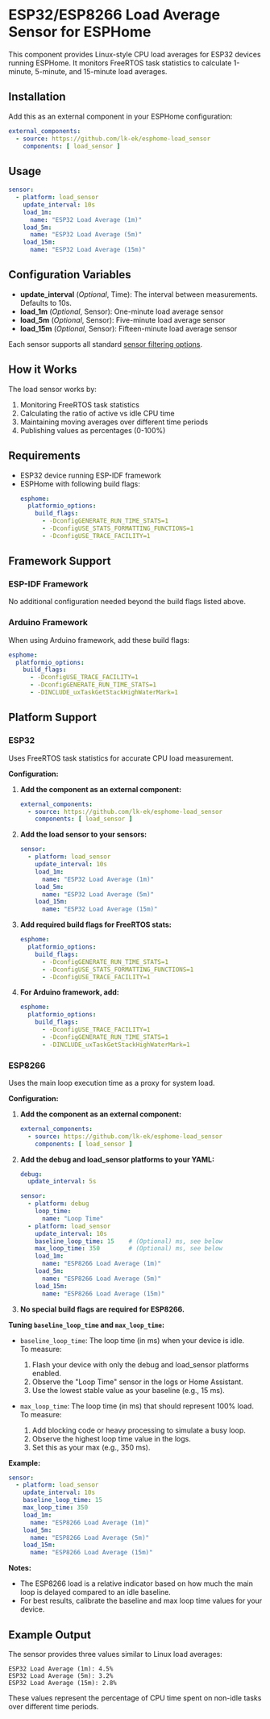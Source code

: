 # ESP32/ESP8266 Load Average Sensor for ESPHome

This component provides Linux-style CPU load averages for ESP32 devices running ESPHome. It monitors FreeRTOS task statistics to calculate 1-minute, 5-minute, and 15-minute load averages.

## Installation

Add this as an external component in your ESPHome configuration:

```yaml
external_components:
  - source: https://github.com/lk-ek/esphome-load_sensor
    components: [ load_sensor ]
```

## Usage

```yaml
sensor:
  - platform: load_sensor
    update_interval: 10s
    load_1m:
      name: "ESP32 Load Average (1m)"
    load_5m:
      name: "ESP32 Load Average (5m)"
    load_15m:
      name: "ESP32 Load Average (15m)"
```

## Configuration Variables

- **update_interval** (*Optional*, Time): The interval between measurements. Defaults to 10s.
- **load_1m** (*Optional*, Sensor): One-minute load average sensor
- **load_5m** (*Optional*, Sensor): Five-minute load average sensor
- **load_15m** (*Optional*, Sensor): Fifteen-minute load average sensor

Each sensor supports all standard [sensor filtering options](https://esphome.io/components/sensor/index.html#sensor-filters).

## How it Works

The load sensor works by:
1. Monitoring FreeRTOS task statistics
2. Calculating the ratio of active vs idle CPU time
3. Maintaining moving averages over different time periods
4. Publishing values as percentages (0-100%)

## Requirements

- ESP32 device running ESP-IDF framework
- ESPHome with following build flags:
  ```yaml
  esphome:
    platformio_options:
      build_flags:
        - -DconfigGENERATE_RUN_TIME_STATS=1
        - -DconfigUSE_STATS_FORMATTING_FUNCTIONS=1
        - -DconfigUSE_TRACE_FACILITY=1
  ```

## Framework Support

### ESP-IDF Framework
No additional configuration needed beyond the build flags listed above.

### Arduino Framework
When using Arduino framework, add these build flags:
```yaml
esphome:
  platformio_options:
    build_flags:
      - -DconfigUSE_TRACE_FACILITY=1
      - -DconfigGENERATE_RUN_TIME_STATS=1
      - -DINCLUDE_uxTaskGetStackHighWaterMark=1
```

## Platform Support

### ESP32

Uses FreeRTOS task statistics for accurate CPU load measurement.

**Configuration:**

1. **Add the component as an external component:**
    ```yaml
    external_components:
      - source: https://github.com/lk-ek/esphome-load_sensor
        components: [ load_sensor ]
    ```

2. **Add the load sensor to your sensors:**
    ```yaml
    sensor:
      - platform: load_sensor
        update_interval: 10s
        load_1m:
          name: "ESP32 Load Average (1m)"
        load_5m:
          name: "ESP32 Load Average (5m)"
        load_15m:
          name: "ESP32 Load Average (15m)"
    ```

3. **Add required build flags for FreeRTOS stats:**
    ```yaml
    esphome:
      platformio_options:
        build_flags:
          - -DconfigGENERATE_RUN_TIME_STATS=1
          - -DconfigUSE_STATS_FORMATTING_FUNCTIONS=1
          - -DconfigUSE_TRACE_FACILITY=1
    ```

4. **For Arduino framework, add:**
    ```yaml
    esphome:
      platformio_options:
        build_flags:
          - -DconfigUSE_TRACE_FACILITY=1
          - -DconfigGENERATE_RUN_TIME_STATS=1
          - -DINCLUDE_uxTaskGetStackHighWaterMark=1
    ```

### ESP8266

Uses the main loop execution time as a proxy for system load.

**Configuration:**

1. **Add the component as an external component:**
    ```yaml
    external_components:
      - source: https://github.com/lk-ek/esphome-load_sensor
        components: [ load_sensor ]
    ```

2. **Add the debug and load_sensor platforms to your YAML:**
    ```yaml
    debug:
      update_interval: 5s

    sensor:
      - platform: debug
        loop_time:
          name: "Loop Time"
      - platform: load_sensor
        update_interval: 10s
        baseline_loop_time: 15    # (Optional) ms, see below
        max_loop_time: 350        # (Optional) ms, see below
        load_1m:
          name: "ESP8266 Load Average (1m)"
        load_5m:
          name: "ESP8266 Load Average (5m)"
        load_15m:
          name: "ESP8266 Load Average (15m)"
    ```

3. **No special build flags are required for ESP8266.**

**Tuning `baseline_loop_time` and `max_loop_time`:**

- `baseline_loop_time`: The loop time (in ms) when your device is idle.  
  To measure:  
  1. Flash your device with only the debug and load_sensor platforms enabled.
  2. Observe the "Loop Time" sensor in the logs or Home Assistant.
  3. Use the lowest stable value as your baseline (e.g., 15 ms).

- `max_loop_time`: The loop time (in ms) that should represent 100% load.  
  To measure:  
  1. Add blocking code or heavy processing to simulate a busy loop.
  2. Observe the highest loop time value in the logs.
  3. Set this as your max (e.g., 350 ms).

**Example:**
```yaml
sensor:
  - platform: load_sensor
    update_interval: 10s
    baseline_loop_time: 15
    max_loop_time: 350
    load_1m:
      name: "ESP8266 Load Average (1m)"
    load_5m:
      name: "ESP8266 Load Average (5m)"
    load_15m:
      name: "ESP8266 Load Average (15m)"
```

**Notes:**
- The ESP8266 load is a relative indicator based on how much the main loop is delayed compared to an idle baseline.
- For best results, calibrate the baseline and max loop time values for your device.

## Example Output

The sensor provides three values similar to Linux load averages:
```
ESP32 Load Average (1m): 4.5%
ESP32 Load Average (5m): 3.2%
ESP32 Load Average (15m): 2.8%
```

These values represent the percentage of CPU time spent on non-idle tasks over different time periods.

